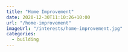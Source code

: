 ```yaml
---
title: "Home Improvement"
date: 2020-12-30T11:10:26+10:00
url: "/home-improvement"
imageUrl: "/interests/home-improvement.jpg"
categories:
  - building
---
```

